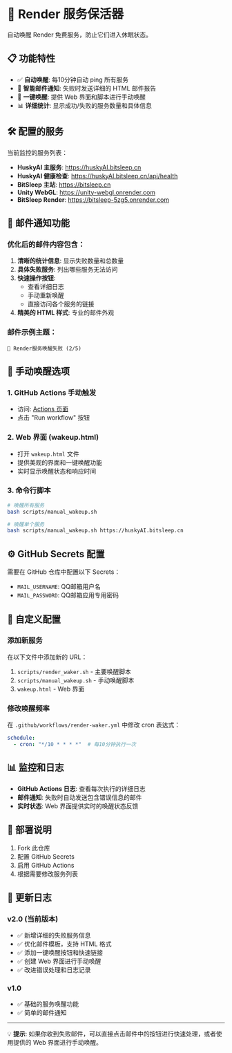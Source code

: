 # 🚀 Render 服务保活器

自动唤醒 Render 免费服务，防止它们进入休眠状态。

## 📋 功能特性

- ✅ **自动唤醒**: 每10分钟自动 ping 所有服务
- 📧 **智能邮件通知**: 失败时发送详细的 HTML 邮件报告
- 🎯 **一键唤醒**: 提供 Web 界面和脚本进行手动唤醒
- 📊 **详细统计**: 显示成功/失败的服务数量和具体信息

## 🛠️ 配置的服务

当前监控的服务列表：

- **HuskyAI 主服务**: https://huskyAI.bitsleep.cn
- **HuskyAI 健康检查**: https://huskyAI.bitsleep.cn/api/health  
- **BitSleep 主站**: https://bitsleep.cn
- **Unity WebGL**: https://unity-webgl.onrender.com
- **BitSleep Render**: https://bitsleep-5zg5.onrender.com

## 📧 邮件通知功能

### 优化后的邮件内容包含：

1. **清晰的统计信息**: 显示失败数量和总数量
2. **具体失败服务**: 列出哪些服务无法访问
3. **快速操作按钮**:
   - 查看详细日志
   - 手动重新唤醒
   - 直接访问各个服务的链接
4. **精美的 HTML 样式**: 专业的邮件外观

### 邮件示例主题：
```
🚨 Render服务唤醒失败 (2/5)
```

## 🎯 手动唤醒选项

### 1. GitHub Actions 手动触发
- 访问: [Actions 页面](https://github.com/LiWinston/cron-waker/actions/workflows/render-waker.yml)
- 点击 "Run workflow" 按钮

### 2. Web 界面 (wakeup.html)
- 打开 `wakeup.html` 文件
- 提供美观的界面和一键唤醒功能
- 实时显示唤醒状态和响应时间

### 3. 命令行脚本
```bash
# 唤醒所有服务
bash scripts/manual_wakeup.sh

# 唤醒单个服务
bash scripts/manual_wakeup.sh https://huskyAI.bitsleep.cn
```

## ⚙️ GitHub Secrets 配置

需要在 GitHub 仓库中配置以下 Secrets：

- `MAIL_USERNAME`: QQ邮箱用户名
- `MAIL_PASSWORD`: QQ邮箱应用专用密码

## 🔧 自定义配置

### 添加新服务
在以下文件中添加新的 URL：

1. `scripts/render_waker.sh` - 主要唤醒脚本
2. `scripts/manual_wakeup.sh` - 手动唤醒脚本  
3. `wakeup.html` - Web 界面

### 修改唤醒频率
在 `.github/workflows/render-waker.yml` 中修改 cron 表达式：
```yaml
schedule:
  - cron: "*/10 * * * *"  # 每10分钟执行一次
```

## 📊 监控和日志

- **GitHub Actions 日志**: 查看每次执行的详细日志
- **邮件通知**: 失败时自动发送包含错误信息的邮件
- **实时状态**: Web 界面提供实时的唤醒状态反馈

## 🚀 部署说明

1. Fork 此仓库
2. 配置 GitHub Secrets
3. 启用 GitHub Actions
4. 根据需要修改服务列表

## 📝 更新日志

### v2.0 (当前版本)
- ✅ 新增详细的失败服务信息
- ✅ 优化邮件模板，支持 HTML 格式
- ✅ 添加一键唤醒按钮和快速链接
- ✅ 创建 Web 界面进行手动唤醒
- ✅ 改进错误处理和日志记录

### v1.0
- ✅ 基础的服务唤醒功能
- ✅ 简单的邮件通知

---

💡 **提示**: 如果你收到失败邮件，可以直接点击邮件中的按钮进行快速处理，或者使用提供的 Web 界面进行手动唤醒。
